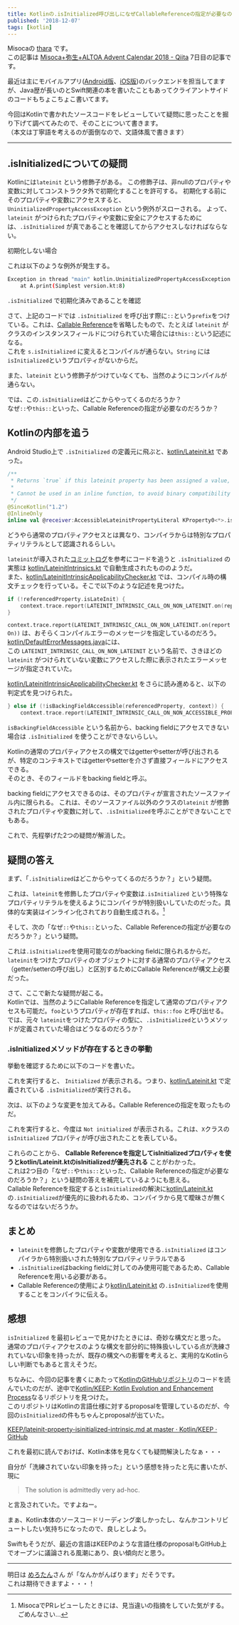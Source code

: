 ```yaml
---
title: Kotlinの.isInitialized呼び出しになぜCallableReferenceの指定が必要なのか
published: '2018-12-07'
tags: [kotlin]
---
```


Misocaの [thara](https://twitter.com/zetta1985) です。   
この記事は [Misoca+弥生+ALTOA Advent Calendar 2018 - Qiita](https://qiita.com/advent-calendar/2018/misoca-yayoi) 7日目の記事です。

最近は主にモバイルアプリ([Android版](https://play.google.com/store/apps/details?id=jp.misoca.misoca&hl=ja)、[iOS版](https://itunes.apple.com/jp/app/id1026534800))のバックエンドを担当してますが、Java歴が長いのとSwift関連の本を書いたこともあってクライアントサイドのコードもちょこちょこ書いてます。

今回はKotlinで書かれたソースコードをレビューしていて疑問に思ったことを掘り下げて調べてみたので、そのことについて書きます。   
（本文は丁寧語を考えるのが面倒なので、文語体風で書きます）

----

## .isInitializedについての疑問
Kotlinには`lateinit` という修飾子がある。
この修飾子は、非nullのプロパティや変数に対してコンストラクタ外で初期化することを許可する。
初期化する前にそのプロパティや変数にアクセスすると、`UninitializedPropertyAccessException` という例外がスローされる。
よって、`lateinit` がつけられたプロパティや変数に安全にアクセスするためには、`.isInitialized`  が真であることを確認してからアクセスしなければならない。

初期化しない場合

<script src="https://gist.github.com/thara/838f2ee3bcc166ff6bcea00860d38c49.js?file=0-lateinit-not-initialized.kt"></script>

これは以下のような例外が発生する。

```bash
Exception in thread "main" kotlin.UninitializedPropertyAccessException: lateinit property s has not been initialized
    at A.print(Simplest version.kt:8)
```

`.isInitialized` で初期化済みであることを確認

<script src="https://gist.github.com/thara/838f2ee3bcc166ff6bcea00860d38c49.js?file=1-lateinit-isInitialized.kt"></script>

さて、上記のコードでは `.isInitialized` を呼び出す際に`::`という`prefix`をつけている。これは、[Callable Reference](https://kotlinlang.org/docs/reference/reflection.html#callable-references)を省略したもので、たとえば `lateinit` がクラスのインスタンスフィールドにつけられていた場合には`this::`という記述になる。   
これを `s.isInitialized` に変えるとコンパイルが通らない。`String` には `isInitialized`というプロパティがないからだ。

<script src="https://gist.github.com/thara/838f2ee3bcc166ff6bcea00860d38c49.js?file=2-lateinit-unresolved-reference.kt"></script>

また、`lateinit` という修飾子がつけていなくても、当然のようにコンパイルが通らない。

<script src="https://gist.github.com/thara/838f2ee3bcc166ff6bcea00860d38c49.js?file=3-lateinit-only-be-called-on-a-lateinit-ref.kt"></script>

では、この`.isInitialized`はどこからやってくるのだろうか？   
なぜ`::`や`this::`といった、Callable Referenceの指定が必要なのだろうか？

## Kotlinの内部を追う
Android Studio上で `.isInitialized` の定義元に飛ぶと、[kotlin/Lateinit.kt](https://github.com/JetBrains/kotlin/blob/e21c235bbb839d273fd6b419d0b3527e573f5e4e/libraries/stdlib/src/kotlin/util/Lateinit.kt) であった。

```kotlin
/**
 * Returns `true` if this lateinit property has been assigned a value, and `false` otherwise.
 *
 * Cannot be used in an inline function, to avoid binary compatibility issues.
 */
@SinceKotlin("1.2")
@InlineOnly
inline val @receiver:AccessibleLateinitPropertyLiteral KProperty0<*>.isInitialized: Boolean
```

どうやら通常のプロパティアクセスとは異なり、コンパイラからは特別なプロパティリテラルとして認識されるらしい。

`lateinit`が導入された[コミットログ](https://github.com/JetBrains/kotlin/commit/c6263ac8e6cab87d18f92d77c401faf4b6cad431)を参考にコードを追うと `.isInitialized` の実態は [kotlin/LateinitIntrinsics.kt](https://github.com/JetBrains/kotlin/blob/2c4e023cba45b8dea65cd99d86373445eec35336/compiler/backend/src/org/jetbrains/kotlin/codegen/intrinsics/LateinitIntrinsics.kt) で自動生成されたもののようだ。   
また、[kotlin/LateinitIntrinsicApplicabilityChecker.kt](https://github.com/JetBrains/kotlin/blob/0e5544a4919a185f52b5e4294820d6ed45a45d6d/compiler/frontend/src/org/jetbrains/kotlin/resolve/calls/checkers/LateinitIntrinsicApplicabilityChecker.kt) では、コンパイル時の構文チェックを行っている。そこで以下のような記述を見つけた。

```kotlin
if (!referencedProperty.isLateInit) {
    context.trace.report(LATEINIT_INTRINSIC_CALL_ON_NON_LATEINIT.on(reportOn))
}
```

`context.trace.report(LATEINIT_INTRINSIC_CALL_ON_NON_LATEINIT.on(reportOn))` は、おそらくコンパイルエラーのメッセージを指定しているのだろう。[kotlin/DefaultErrorMessages.java](https://github.com/JetBrains/kotlin/blob/2182be82e64cb57c43d711d3696e21b2133ab285/compiler/frontend/src/org/jetbrains/kotlin/diagnostics/rendering/DefaultErrorMessages.java)には、   
この `LATEINIT_INTRINSIC_CALL_ON_NON_LATEINIT` という名前で、さきほどの `lateinit` がつけられていない変数にアクセスした際に表示されたエラーメッセージが指定されていた。

[kotlin/LateinitIntrinsicApplicabilityChecker.kt](https://github.com/JetBrains/kotlin/blob/0e5544a4919a185f52b5e4294820d6ed45a45d6d/compiler/frontend/src/org/jetbrains/kotlin/resolve/calls/checkers/LateinitIntrinsicApplicabilityChecker.kt) をさらに読み進めると、以下の判定式を見つけられた。
```swift
} else if (!isBackingFieldAccessible(referencedProperty, context)) {
    context.trace.report(LATEINIT_INTRINSIC_CALL_ON_NON_ACCESSIBLE_PROPERTY.on(reportOn, referencedProperty))
```

`isBackingFieldAccessible` という名前から、backing fieldにアクセスできない場合は `.isInitialized` を使うことができないらしい。

Kotlinの通常のプロパティアクセスの構文ではgetterやsetterが呼び出されるが、特定のコンテキストではgetterやsetterを介さず直接フィールドにアクセスできる。   
そのとき、そのフィールドをbacking fieldと呼ぶ。

backing fieldにアクセスできるのは、そのプロパティが宣言されたソースファイル内に限られる。
これは、そのソースファイル以外のクラスの`lateinit` が修飾されたプロパティや変数に対して、`.isInitialized`を呼ぶことができないことでもある。

これで、先程挙げた2つの疑問が解消した。

## 疑問の答え
まず、「`.isInitialized`はどこからやってくるのだろうか？」という疑問。

これは、`lateinit`を修飾したプロパティや変数は`.isInitialized` という特殊なプロパティリテラルを使えるようにコンパイラが特別扱いしていたのだった。具体的な実装はインライン化されており自動生成される。[^1]   

そして、次の「なぜ`::`や`this::`といった、Callable Referenceの指定が必要なのだろうか？」という疑問。

これは`.isInitialized`を使用可能なのがbacking fieldに限られるからだ。`lateinit`をつけたプロパティのオブジェクトに対する通常のプロパティアクセス（getter/setterの呼び出し）と区別するためにCallable Referenceが構文上必要だった。

さて、ここで新たな疑問が起こる。   
Kotlinでは、当然のようにCallable Referenceを指定して通常のプロパティアクセスも可能だ。`foo`というプロパティが存在すれば、`this::foo` と呼び出せる。   
では、元々 `lateinit`をつけたプロパティの型に、`.isInitialized`というメソッドが定義されていた場合はどうなるのだろうか？

### .isInitializedメソッドが存在するときの挙動

挙動を確認するために以下のコードを書いた。


<script src="https://gist.github.com/thara/838f2ee3bcc166ff6bcea00860d38c49.js?file=4-lateinit-duplicated-isInitialized.kt"></script>

これを実行すると、 `Initialized` が表示される。つまり、[kotlin/Lateinit.kt](https://github.com/JetBrains/kotlin/blob/e21c235bbb839d273fd6b419d0b3527e573f5e4e/libraries/stdlib/src/kotlin/util/Lateinit.kt) で定義されている `.isInitialized`が実行される。

次は、以下のような変更を加えてみる。Callable Referenceの指定を取ったものだ。

<script src="https://gist.github.com/thara/838f2ee3bcc166ff6bcea00860d38c49.js?file=4-lateinit-duplicated-isInitialized.diff"></script>

これを実行すると、今度は `Not initialized` が表示される。これは、`X`クラスの`isInitialized` プロパティが呼び出されたことを表している。

これらのことから、 **Callable Referenceを指定してisInitializedプロパティを使うとkotlin/Lateinit.ktのisInitializedが優先される** ことがわかった。   
これは2つ目の「なぜ`::`や`this::`といった、Callable Referenceの指定が必要なのだろうか？」という疑問の答えを補完しているようにも思える。  
Callable Referenceを指定すると`isInitialized`の解決に[kotlin/Lateinit.kt](https://github.com/JetBrains/kotlin/blob/e21c235bbb839d273fd6b419d0b3527e573f5e4e/libraries/stdlib/src/kotlin/util/Lateinit.kt) の`.isInitialized`が優先的に扱われるため、コンパイラから見て曖昧さが無くなるのではないだろうか。

## まとめ

- `lateinit`を修飾したプロパティや変数が使用できる`.isInitialized` はコンパイラから特別扱いされた特別なプロパティリテラルである
- `.isInitialized`はbacking fieldに対してのみ使用可能であるため、Callable Referenceを用いる必要がある。
- Callable Referenceの使用により[kotlin/Lateinit.kt](https://github.com/JetBrains/kotlin/blob/e21c235bbb839d273fd6b419d0b3527e573f5e4e/libraries/stdlib/src/kotlin/util/Lateinit.kt) の`.isInitialized`を使用することをコンパイラに伝える。

## 感想
`isInitialized` を最初レビューで見かけたときには、奇妙な構文だと思った。   
通常のプロパティアクセスのような構文を部分的に特殊扱いしている点が洗練されていない印象を持ったが、既存の構文への影響を考えると、実用的なKotlinらしい判断でもあると言えそうだ。

ちなみに、今回の記事を書くにあたって[KotlinのGitHubリポジトリ](https://github.com/JetBrains/kotlin)のコードを読んでいたのだが、途中で[Kotlin/KEEP: Kotlin Evolution and Enhancement Process](https://github.com/Kotlin/KEEP)なるリポジトリを見つけた。   
このリポジトリはKotlinの言語仕様に対するproposalを管理しているのだが、今回の`isInitialized`の件もちゃんとproposalが出ていた。

[KEEP/lateinit-property-isinitialized-intrinsic.md at master · Kotlin/KEEP · GitHub](https://github.com/Kotlin/KEEP/blob/master/proposals/lateinit-property-isinitialized-intrinsic.md)

これを最初に読んでおけば、Kotlin本体を見なくても疑問解決したなぁ・・・

自分が「洗練されていない印象を持った」という感想を持ったと先に書いたが、 現に

> The solution is admittedly very ad-hoc.

と言及されていた。ですよねー。

まぁ、Kotlin本体のソースコードリーディング楽しかったし、なんかコントリビュートしたい気持ちになったので、良しとしよう。

Swiftもそうだが、最近の言語はKEEPのような言語仕様のproposalもGitHub上でオープンに議論される風潮にあり、良い傾向だと思う。

----


明日は [めろたん](https://qiita.com/merotan)さん が「なんかがんばります」だそうです。   
これは期待できますよ・・・！

[^1]: MisocaでPRレビューしたときには、見当違いの指摘をしていた気がする。ごめんなさい…

